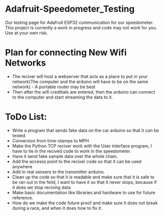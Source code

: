 # Adafruit-Speedometer_Testing
Our testing page for Adafruit ESP32 communication for our speedometer. This project is currently a work in progress and code may not work for you. Use at your own risk.


# Plan for connecting New Wifi Networks
- The reciver will host a webserver that acts as a place to put in your network(The computer and the arduino will have to be on the same network) - A portable router may be best
- Then after the wifi creditials are entered, then the arduino can connect to the computer and start streaming the data to it. 



# ToDo List:
- Write a program that sends fake data on the car arduino so that it can be tested.
- Conversion from time-stamps to MPH
- Make the Python TCP reciver work with the User interface program, I have to tie in the recived code to work in the speedometer. 
- Have it send fake sample data over the whole chain.
- Add the accesss point to the reciver code so that it can be used anywhere
- Add in real sensers to the transmitter arduino.
- Clean up the code so that it is readable and make sure that it is safe to be ran out in the feild, I want to have it so that it never stops, because if it does we stop reciving data
- Make basic documentation like libraries and hardware to use for future reference.
- How do we make the code future proof and make sure it does not break during a race, and when it does how to fix it. 
